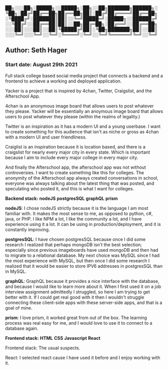 
██╗░░░██╗░█████╗░░█████╗░██╗░░██╗███████╗██████╗░
╚██╗░██╔╝██╔══██╗██╔══██╗██║░██╔╝██╔════╝██╔══██╗
░╚████╔╝░███████║██║░░╚═╝█████═╝░█████╗░░██████╔╝
░░╚██╔╝░░██╔══██║██║░░██╗██╔═██╗░██╔══╝░░██╔══██╗
░░░██║░░░██║░░██║╚█████╔╝██║░╚██╗███████╗██║░░██║
░░░╚═╝░░░╚═╝░░╚═╝░╚════╝░╚═╝░░╚═╝╚══════╝╚═╝░░╚═╝

## Author: Seth Hager
### Start date: August 29th 2021

Full stack college based social media project that connects a backend and a frontend to
achieve a working and deployed application.

Yacker is a project that is inspired by 4chan, Twitter, Craigslist, and the Afterschool App.

4chan is an anonymous image board that allows users to post whatever they please. Yacker will be essentially an anoymous image board that allows users to post whatever they please (within the realms of legality.)

Twitter is an inspiration as it has a modern UI and a young userbase. I want to create something for this audience that isn't as niche or gross as 4chan with a modern UI and user friendliness.

Craiglist is an inspiration because it is location based, and there is a craigslist for nearly every major city in every state. Which is important because I aim to include every major college in every major city.

And finally the Afterschool app, the afterschool app was not without controversies. I want to create something like this for colleges. The anonymity of the Afterschool app always created conversations in school, everyone was always talking about the latest thing that was posted, and speculating who posted it, and this is what I want for colleges.

**Backend stack:**
**nodeJS**
**postgresSQL**
**graphQL**
**prism**

**nodeJS**: I chose nodeJS strictly because it is the language I am most familiar with. It makes the most sense to me, as opposed to python, c#, java, or PHP. I like NPM a lot, I like the community a lot, and I have experience using it a lot. It can be using in production/deployment, and it is constantly improving.

**postgresSQL**: I have chosen postgresSQL because once I did some research I realized that perhaps mongoDB isn't the best selection; especially since previous imageboards have used mongoDB and then had to migrate to a relational database. My next choice was MySQL since I had the most experience with MySQL, but then once I did some research I realized that it would be easier to store IPV6 addresses in postgresSQL than in MySQL.

**graphQL**: GraphQL because it provides a nice interface with the database, and because I would like to learn more about it. When I first used it on a job interview assignment admittedly I struggled, so here I am trying to get better with it. If I could get real good with it then I wouldn't struggle connecting these client-side apps with these server-side apps, and that is a goal of mine.

**prism**: I love prism, it worked great from out of the box. The learning process was real easy for me, and I would love to use it to connect to a database again.

**Frontend stack:**
**HTML**
**CSS**
**Javascript**
**React**

Frontend stack: The usual suspects.

React: I selected react cause I have used it before and I enjoy working with it.